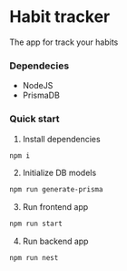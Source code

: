 # Habit tracker

The app for track your habits

### Dependecies

- NodeJS
- PrismaDB

### Quick start

1) Install dependencies
```bash
npm i
```

2) Initialize DB models
```bash
npm run generate-prisma
```

3) Run frontend app
```bash
npm run start
```

4) Run backend app
```bash
npm run nest
```
